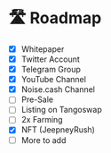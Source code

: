 # 🛣 Roadmap

* [x] Whitepaper
* [x] Twitter Account
* [x] Telegram Group
* [x] YouTube Channel
* [x] Noise.cash Channel
* [ ] Pre-Sale
* [ ] Listing on Tangoswap
* [ ] 2x Farming
* [x] NFT (JeepneyRush)
* [ ] More to add
